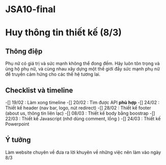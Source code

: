 # JSA10-final

# Huy thông tin thiết kế (8/3)

## Thông điệp
Phụ nữ có giá trị và sức mạnh không thể đong đếm.
Hãy luôn tôn trọng và ủng hộ phụ nữ, và cùng nhau
xây dựng một thế giới đầy sức mạnh phụ nữ để truyền
cảm hứng cho các thế hệ tương lai.

## Checklist và timeline
-[] 19/02 : Làm xong timeline
-[] 20/02 : Tìm được API **phù hợp**
-[] 24/02 : Thiết kế header (nav bar, logo, nút redirect)
-[] 28/02 : Thiết kế footer (about us, thông tin liên lạc)
-[] 08/03 : Thiết kế body bằng boostrap
-[] 22/03 : Thiết kế Javascript (nhớ dùng comment, lồng )
-[] 24/03 : Thiết kế Powerpoint

## Ý tưởng
Làm website chuyên về đưa ra lời khuyên về những việc nên làm vào ngày 8/3
